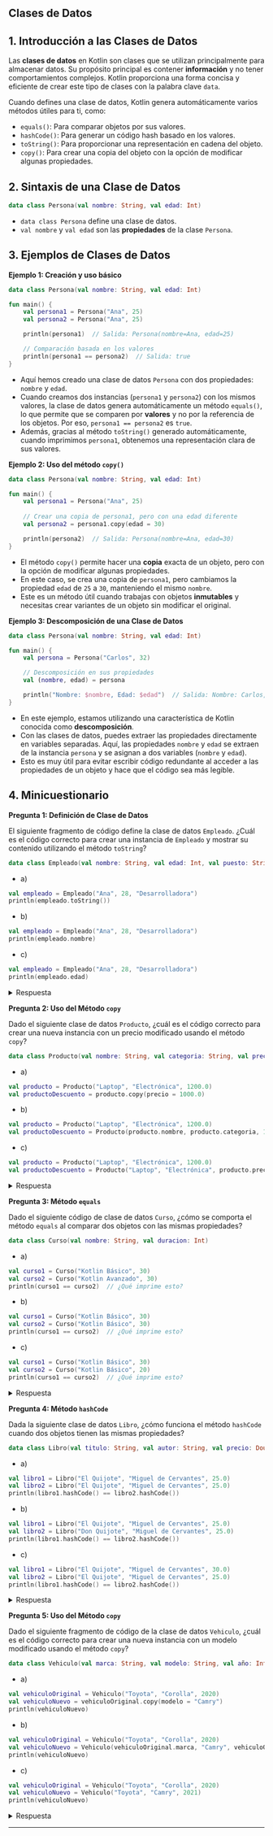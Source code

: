## Clases de Datos

## 1. Introducción a las Clases de Datos

Las **clases de datos** en Kotlin son clases que se utilizan principalmente para almacenar datos. Su propósito principal es contener **información** y no tener comportamientos complejos. Kotlin proporciona una forma concisa y eficiente de crear este tipo de clases con la palabra clave `data`.

Cuando defines una clase de datos, Kotlin genera automáticamente varios métodos útiles para ti, como:
- `equals()`: Para comparar objetos por sus valores.
- `hashCode()`: Para generar un código hash basado en los valores.
- `toString()`: Para proporcionar una representación en cadena del objeto.
- `copy()`: Para crear una copia del objeto con la opción de modificar algunas propiedades.

## 2. Sintaxis de una Clase de Datos

```kotlin
data class Persona(val nombre: String, val edad: Int)
```
- `data class Persona` define una clase de datos.
- `val nombre` y `val edad` son las **propiedades** de la clase `Persona`.

## 3. Ejemplos de Clases de Datos

**Ejemplo 1: Creación y uso básico**
```kotlin
data class Persona(val nombre: String, val edad: Int)

fun main() {
    val persona1 = Persona("Ana", 25)
    val persona2 = Persona("Ana", 25)

    println(persona1)  // Salida: Persona(nombre=Ana, edad=25)

    // Comparación basada en los valores
    println(persona1 == persona2)  // Salida: true
}
```
- Aquí hemos creado una clase de datos `Persona` con dos propiedades: `nombre` y `edad`.
- Cuando creamos dos instancias (`persona1` y `persona2`) con los mismos valores, la clase de datos genera automáticamente un método `equals()`, lo que permite que se comparen por **valores** y no por la referencia de los objetos. Por eso, `persona1 == persona2` es `true`.
- Además, gracias al método `toString()` generado automáticamente, cuando imprimimos `persona1`, obtenemos una representación clara de sus valores.

**Ejemplo 2: Uso del método `copy()`**
```kotlin
data class Persona(val nombre: String, val edad: Int)

fun main() {
    val persona1 = Persona("Ana", 25)
    
    // Crear una copia de persona1, pero con una edad diferente
    val persona2 = persona1.copy(edad = 30)

    println(persona2)  // Salida: Persona(nombre=Ana, edad=30)
}
```
- El método `copy()` permite hacer una **copia** exacta de un objeto, pero con la opción de modificar algunas propiedades.
- En este caso, se crea una copia de `persona1`, pero cambiamos la propiedad `edad` de `25` a `30`, manteniendo el mismo `nombre`.
- Este es un método útil cuando trabajas con objetos **inmutables** y necesitas crear variantes de un objeto sin modificar el original.

**Ejemplo 3: Descomposición de una Clase de Datos**
```kotlin
data class Persona(val nombre: String, val edad: Int)

fun main() {
    val persona = Persona("Carlos", 32)

    // Descomposición en sus propiedades
    val (nombre, edad) = persona

    println("Nombre: $nombre, Edad: $edad")  // Salida: Nombre: Carlos, Edad: 32
}
```
- En este ejemplo, estamos utilizando una característica de Kotlin conocida como **descomposición**.
- Con las clases de datos, puedes extraer las propiedades directamente en variables separadas. Aquí, las propiedades `nombre` y `edad` se extraen de la instancia `persona` y se asignan a dos variables (`nombre` y `edad`).
- Esto es muy útil para evitar escribir código redundante al acceder a las propiedades de un objeto y hace que el código sea más legible.

## 4. Minicuestionario

**Pregunta 1: Definición de Clase de Datos**

El siguiente fragmento de código define la clase de datos `Empleado`. ¿Cuál es el código correcto para crear una instancia de `Empleado` y mostrar su contenido utilizando el método `toString`?

```kotlin
data class Empleado(val nombre: String, val edad: Int, val puesto: String)
```

- a) 
```kotlin
val empleado = Empleado("Ana", 28, "Desarrolladora")
println(empleado.toString())
```

- b) 
```kotlin
val empleado = Empleado("Ana", 28, "Desarrolladora")
println(empleado.nombre)
```

- c) 
```kotlin
val empleado = Empleado("Ana", 28, "Desarrolladora")
println(empleado.edad)
```

<details>
  <summary>Respuesta</summary>
    
  **a)**
  ```kotlin
  val empleado = Empleado("Ana", 28, "Desarrolladora")
  println(empleado.toString())
  ```
  - El método `toString` es generado automáticamente en las clases de datos y devuelve una cadena que incluye los valores de todas las propiedades. `empleado.toString()` devolverá `"Empleado(nombre=Ana, edad=28, puesto=Desarrolladora)"`.    
</details>

**Pregunta 2: Uso del Método `copy`**

Dado el siguiente clase de datos `Producto`, ¿cuál es el código correcto para crear una nueva instancia con un precio modificado usando el método `copy`?

```kotlin
data class Producto(val nombre: String, val categoria: String, val precio: Double)
```

- a) 
```kotlin
val producto = Producto("Laptop", "Electrónica", 1200.0)
val productoDescuento = producto.copy(precio = 1000.0)
```

- b) 
```kotlin
val producto = Producto("Laptop", "Electrónica", 1200.0)
val productoDescuento = Producto(producto.nombre, producto.categoria, 1000.0)
```

- c) 
```kotlin
val producto = Producto("Laptop", "Electrónica", 1200.0)
val productoDescuento = Producto("Laptop", "Electrónica", producto.precio - 200.0)
```

<details>
  <summary>Respuesta</summary>
    
  **a)**
  ```kotlin
  val producto = Producto("Laptop", "Electrónica", 1200.0)
  val productoDescuento = producto.copy(precio = 1000.0)
  ```
  - El método `copy` permite crear una nueva instancia de una clase de datos modificando solo algunas propiedades. En este caso, solo se cambia el `precio`.    
</details>

**Pregunta 3: Método `equals`**

Dado el siguiente código de clase de datos `Curso`, ¿cómo se comporta el método `equals` al comparar dos objetos con las mismas propiedades?

```kotlin
data class Curso(val nombre: String, val duracion: Int)
```

- a) 
```kotlin
val curso1 = Curso("Kotlin Básico", 30)
val curso2 = Curso("Kotlin Avanzado", 30)
println(curso1 == curso2)  // ¿Qué imprime esto?
```

- b) 
```kotlin
val curso1 = Curso("Kotlin Básico", 30)
val curso2 = Curso("Kotlin Básico", 30)
println(curso1 == curso2)  // ¿Qué imprime esto?
```

- c) 
```kotlin
val curso1 = Curso("Kotlin Básico", 30)
val curso2 = Curso("Kotlin Básico", 20)
println(curso1 == curso2)  // ¿Qué imprime esto?
```

<details>
  <summary>Respuesta</summary>
    
  **b)**
  ```kotlin
  val curso1 = Curso("Kotlin Básico", 30)
  val curso2 = Curso("Kotlin Básico", 30)
  println(curso1 == curso2)  // ¿Qué imprime esto?
  ```
  - El método `equals` comparará las propiedades de ambos objetos y devolverá `true` si todas las propiedades son iguales. Aquí, `curso1` y `curso2` tienen las mismas propiedades, por lo que devuelve `true`.    
</details>

**Pregunta 4: Método `hashCode`**

Dada la siguiente clase de datos `Libro`, ¿cómo funciona el método `hashCode` cuando dos objetos tienen las mismas propiedades?

```kotlin
data class Libro(val titulo: String, val autor: String, val precio: Double)
```

- a) 
```kotlin
val libro1 = Libro("El Quijote", "Miguel de Cervantes", 25.0)
val libro2 = Libro("El Quijote", "Miguel de Cervantes", 25.0)
println(libro1.hashCode() == libro2.hashCode())
```

- b) 
```kotlin
val libro1 = Libro("El Quijote", "Miguel de Cervantes", 25.0)
val libro2 = Libro("Don Quijote", "Miguel de Cervantes", 25.0)
println(libro1.hashCode() == libro2.hashCode())
```

- c) 
```kotlin
val libro1 = Libro("El Quijote", "Miguel de Cervantes", 30.0)
val libro2 = Libro("El Quijote", "Miguel de Cervantes", 25.0)
println(libro1.hashCode() == libro2.hashCode())
```

<details>
  <summary>Respuesta</summary>
    
  **a)**
  ```kotlin
  val libro1 = Libro("El Quijote", "Miguel de Cervantes", 25.0)
  val libro2 = Libro("El Quijote", "Miguel de Cervantes", 25.0)
  println(libro1.hashCode() == libro2.hashCode())
  ```
  - El método `hashCode` generará el mismo valor para objetos con las mismas propiedades. Aquí, `libro1` y `libro2` tienen las mismas propiedades, por lo que tendrán el mismo `hashCode`.    
</details>

**Pregunta 5: Uso del Método `copy`**

Dado el siguiente fragmento de código de la clase de datos `Vehiculo`, ¿cuál es el código correcto para crear una nueva instancia con un modelo modificado usando el método `copy`?

```kotlin
data class Vehiculo(val marca: String, val modelo: String, val año: Int)
```

- a) 
```kotlin
val vehiculoOriginal = Vehiculo("Toyota", "Corolla", 2020)
val vehiculoNuevo = vehiculoOriginal.copy(modelo = "Camry")
println(vehiculoNuevo)
```

- b) 
```kotlin
val vehiculoOriginal = Vehiculo("Toyota", "Corolla", 2020)
val vehiculoNuevo = Vehiculo(vehiculoOriginal.marca, "Camry", vehiculoOriginal.año)
println(vehiculoNuevo)
```

- c) 
```kotlin
val vehiculoOriginal = Vehiculo("Toyota", "Corolla", 2020)
val vehiculoNuevo = Vehiculo("Toyota", "Camry", 2021)
println(vehiculoNuevo)
```

<details>
  <summary>Respuesta</summary>
    
  **a)**
  ```kotlin
  val vehiculoOriginal = Vehiculo("Toyota", "Corolla", 2020)
  val vehiculoNuevo = vehiculoOriginal.copy(modelo = "Camry")
  println(vehiculoNuevo)
  ```
  - El método `copy` permite modificar algunas propiedades y mantener las otras sin cambios. Aquí, solo se modifica el `modelo`. 
</details>

---
